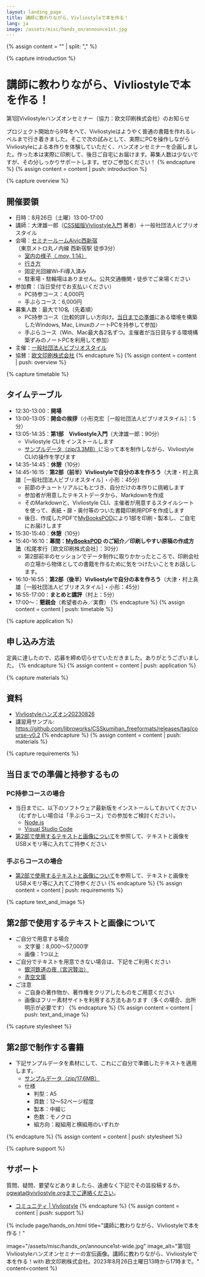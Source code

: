 ```yaml
---
layout: landing_page
title: 講師に教わりながら、Vivliostyleで本を作る！
lang: ja
image: /assets/misc/hands_on/announce1st.jpg
---
```



{% assign content = "" | split: "," %}


{% capture introduction %}
# 講師に教わりながら、Vivliostyleで本を作る！
第1回Vivliostyleハンズオンセミナー（協力：欧文印刷株式会社）のお知らせ

プロジェクト開始から9年をへて、Vivliostyleはようやく普通の書籍を作れるレベルまで行き着きました。そこで次の試みとして、実際にPCを操作しながらVivliostyleによる本作りを体験していただく、ハンズオンセミナーを企画しました。作った本は実際に印刷して、後日ご自宅にお届けます。募集人数は少ないですが、その分しっかりサポートします。ぜひご参加ください！
{% endcapture %}
{% assign content = content | push: introduction %}


{% capture overview %}
## 開催要領
- 日時：8月26日（土曜）13:00-17:00
- 講師：大津雄一郎（[CSS組版Vivliostyle入門](https://libroworks.co.jp/?p=6956) 著者）＋一般社団法人ビブリオスタイル
- 会場：[セミナールームAivic西新宿](https://www.spacee.jp/listings/29169)（東京メトロ丸ノ内線 西新宿駅 徒歩3分）
    - [室内の様子〈.mov, 1:14〉](/assets/hands-on/IMG_9112.mov)
    - [行き方](https://docs.google.com/document/d/1-gNbLTaNF_T7g7oOHbMx-ad43qAhoFr2pQFCrgS583c/edit?usp=sharing)
    - 固定光回線Wi-Fi導入済み
    - 駐車場・駐輪場はありません。公共交通機関・徒歩でご来場ください
- 参加費：（当日受付でお支払いください）
    - PC持参コース：4,000円
    - 手ぶらコース：6,000円
- 募集人数：最大で10名（先着順）
    - PC持参コース（比較的詳しい方向け。[当日までの準備](#pc%E6%8C%81%E5%8F%82%E3%82%B3%E3%83%BC%E3%82%B9%E3%81%AE%E5%A0%B4%E5%90%88)にある環境を構築したWindows, Mac, LinuxのノートPCを持参して参加）
    - 手ぶらコース（Win、Mac最大各2名ずつ。主催者が当日貸与する環境構築ずみのノートPCを利用して参加）
- 主催：[一般社団法人ビブリオスタイル](https://vivliostyle.org/ja/)
- 協賛：[欧文印刷株式会社](https://obun.jp/)
{% endcapture %}
{% assign content = content | push: overview %}


{% capture timetable %}
## タイムテーブル
- 12:30-13:00：**開場**
- 13:00-13:05：**開会の挨拶**（小形克宏［一般社団法人ビブリオスタイル］：5分）
- 13:05-14:35：**第1部　Vivliostyle入門**（大津雄一郎：90分）
    - Vivliostyle CLIをインストールします
    - [サンプルデータ（zip/3.3MB）](/assets/hands-on/lesson1.zip)に沿って本を制作しながら、Vivliostyle CLIの操作を学びます
- 14:35-14:45：**休憩**（10分）
- 14:45-16:15：**第2部（前半）Vivliostyleで自分の本を作ろう**（大津・村上真雄［一般社団法人ビブリオスタイル］・小形：45分）
    - 前節のチュートリアルにもとづき、自分だけの本作りに挑戦します
    - 参加者が用意したテキストデータから、Markdownを作成
    - そのMarkdownと、Vivliostyle CLI、主催者が用意するスタイルシートを使って、表紙・扉・奥付等のついた書籍印刷用PDFを作成します
    - 後日、作成したPDFで[MyBooksPOD](https://pod.mybooks.jp/)により1部を印刷・製本し、ご自宅にお届けします
- 15:30-15:40：**休憩**（10分）
- 15:40-16:10：**幕間：[MyBooksPOD](https://pod.mybooks.jp/) のご紹介／印刷しやすい原稿の作成方法**（松尾孝行［欧文印刷株式会社］：30分）
    - 第2部前半のセッションでデータ制作に取りかかったところで、印刷会社の立場から物体としての書籍を作るために気をつけたいことをお話しします。
- 16:10-16:55：**第2部（後半）Vivliostyleで自分の本を作ろう**（大津・村上真雄［一般社団法人ビブリオスタイル］・小形：45分）
- 16:55-17:00：**まとめと講評**（村上：5分）
- 17:00〜：**懇親会**（希望者のみ／実費）
{% endcapture %}
{% assign content = content | push: timetable %}

{% capture application %}
## 申し込み方法
定員に達したので、応募を締め切らせていただきました。ありがとうございました。
{% endcapture %}
{% assign content = content | push: application %}

{% capture materials %}
## 資料
- [Vivliostyleハンズオン20230826](https://docs.google.com/presentation/d/e/2PACX-1vRVXuDrclr81iEOy1FHZO0AwJhoGWq0OD3mzq7_1WmJEG0W-sIxxE4XnKeBvPkdpGDdUB58igiLh3og/pub?start=false&loop=false&delayms=3000)
- 講習用サンプル: <https://github.com/libroworks/CSSkumihan_freeformats/releases/tag/course-v0.2>
{% endcapture %}
{% assign content = content | push: materials %}

{% capture requirements %}
## 当日までの準備と持参するもの
### PC持参コースの場合

- 当日までに、以下のソフトウェア最新版をインストールしておいてください（むずかしい場合は「手ぶらコース」での参加をご検討ください）。
    - [Node.js](https://nodejs.org/ja/download)
    - [Visual Studio Code](https://code.visualstudio.com/)
- [第2部で使用するテキストと画像について](#%E7%AC%AC2%E9%83%A8%E3%81%A7%E4%BD%BF%E7%94%A8%E3%81%99%E3%82%8B%E3%83%86%E3%82%AD%E3%82%B9%E3%83%88%E3%81%A8%E7%94%BB%E5%83%8F%E3%81%AB%E3%81%A4%E3%81%84%E3%81%A6)を参照して、テキストと画像をUSBメモリ等に入れてご持参ください

### 手ぶらコースの場合

- [第2部で使用するテキストと画像について](#%E7%AC%AC2%E9%83%A8%E3%81%A7%E4%BD%BF%E7%94%A8%E3%81%99%E3%82%8B%E3%83%86%E3%82%AD%E3%82%B9%E3%83%88%E3%81%A8%E7%94%BB%E5%83%8F%E3%81%AB%E3%81%A4%E3%81%84%E3%81%A6)を参照して、テキストと画像をUSBメモリ等に入れてご持参ください
{% endcapture %}
{% assign content = content | push: requirements %}


{% capture text_and_image %}
## 第2部で使用するテキストと画像について
- ご自分で用意する場合
    - 文字量：8,000〜57,000字
    - 画像：1つ以上
- ご自分でテキストを用意できない場合は、下記をご利用ください
    - [銀河鉄道の夜（宮沢賢治）](https://www.aozora.gr.jp/cards/000081/files/456_15050.html)
    - [青空文庫](https://www.aozora.gr.jp/)
- ご注意
    - ご自身の著作物か、著作権をクリアしたものをご用意ください
    - 画像はフリー素材サイトを利用する方法もあります（多くの場合、出所明示が必要です）
{% endcapture %}
{% assign content = content | push: text_and_image %}


{% capture stylesheet %}
## 第2部で制作する書籍

- 下記サンプルデータを素材にして、これにご自分で準備したテキストを適用します。
    - [サンプルデータ（zip/17.6MB）](/assets/hands-on/lesson2.zip)
    - 仕様
        - 判型：A5
        - 頁数：12〜52ページ程度
        - 製本：中綴じ
        - 色数：モノクロ
        - 組方向：縦組用と横組用のいずれか

{% endcapture %}
{% assign content = content | push: stylesheet %}


{% capture support %}
## サポート
質問、疑問、要望などありましたら、遠慮なく下記でその旨投稿するか、ogwata@vivliostyle.orgまでご連絡ください。
- [コミュニティ \| Vivliostyle](https://vivliostyle.org/ja/community/)
{% endcapture %}
{% assign content = content | push: support %}


{% include page/hands_on.html
  title="講師に教わりながら、Vivliostyleで本を作る！"

  image="/assets/misc/hands_on/announce1st-wide.jpg"
  image_alt="第1回Vivliostyleハンズオンセミナーの宣伝画像。講師に教わりながら、Vivliostyleで本を作る！with 欧文印刷株式会社。2023年8月26日土曜日13時から17時まで。"
  content=content
%}
